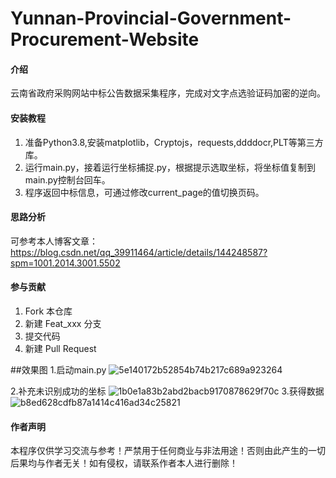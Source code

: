 # Yunnan-Provincial-Government-Procurement-Website

#### 介绍
云南省政府采购网站中标公告数据采集程序，完成对文字点选验证码加密的逆向。



#### 安装教程

1. 准备Python3.8,安装matplotlib，Cryptojs，requests,ddddocr,PLT等第三方库。
2. 运行main.py，接着运行坐标捕捉.py，根据提示选取坐标，将坐标值复制到main.py控制台回车。
3. 程序返回中标信息，可通过修改current_page的值切换页码。

#### 思路分析

可参考本人博客文章：https://blog.csdn.net/qq_39911464/article/details/144248587?spm=1001.2014.3001.5502

#### 参与贡献

1.  Fork 本仓库
2.  新建 Feat_xxx 分支
3.  提交代码
4.  新建 Pull Request


##效果图
1.启动main.py
![5e140172b52854b74b217c689a923264](https://github.com/user-attachments/assets/bf8dc18f-3589-4d43-9cc1-65229cde28f1)

2.补充未识别成功的坐标
![1b0e1a83b2abd2bacb9170878629f70c](https://github.com/user-attachments/assets/ef45fc68-32af-4efd-beb8-a11fd2158f7f)
3.获得数据
![b8ed628cdfb87a1414c416ad34c25821](https://github.com/user-attachments/assets/86f68aff-2c09-41c5-85a7-5ab4264c171c)


#### 作者声明

本程序仅供学习交流与参考！严禁用于任何商业与非法用途！否则由此产生的一切后果均与作者无关！如有侵权，请联系作者本人进行删除！

